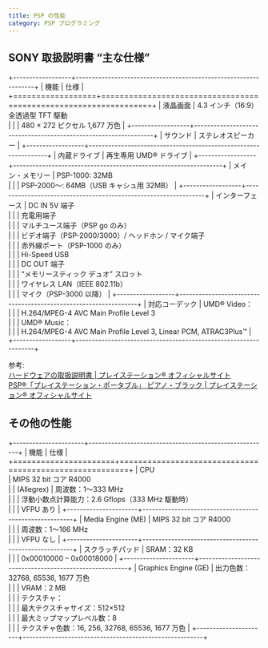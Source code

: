 ```yaml
---
title: PSP の性能
category: PSP プログラミング
---
```

## SONY 取扱説明書 “主な仕様”

+------------------+-----------------------------------------------------------------+
| 機能             | 仕様                                                            |
+==================+=================================================================+
| 液晶画面         | 4.3 インチ（16:9）全透過型 TFT 駆動<br />                       |
|                  | 480 × 272 ピクセル 1,677 万色                                   |
+------------------+-----------------------------------------------------------------+
| サウンド         | ステレオスピーカー                                              |
+------------------+-----------------------------------------------------------------+
| 内蔵ドライブ     | 再生専用 UMD® ドライブ                                          |
+------------------+-----------------------------------------------------------------+
| メイン・メモリー | PSP-1000: 32MB<br />                                            |
|                  | PSP-2000〜: 64MB（USB キャシュ用 32MB）                         |
+------------------+-----------------------------------------------------------------+
| インターフェース | DC IN 5V 端子<br />                                             |
|                  | 充電用端子<br />                                                |
|                  | マルチユース端子（PSP go のみ）<br />                           |
|                  | ビデオ端子（PSP-2000/3000）/ ヘッドホン / マイク端子<br />      |
|                  | 赤外線ポート（PSP-1000 のみ）<br />                             |
|                  | Hi-Speed USB<br />                                              |
|                  | DC OUT 端子<br />                                               |
|                  | “メモリースティック デュオ” スロット<br />                      |
|                  | ワイヤレス LAN（IEEE 802.11b）<br />                            |
|                  | マイク（PSP-3000 以降）                                         |
+------------------+-----------------------------------------------------------------+
| 対応コーデック   | UMD® Video：<br />                                              |
|                  | H.264/MPEG-4 AVC Main Profile Level 3<br />                     |
|                  | UMD® Music：<br />                                              |
|                  | H.264/MPEG-4 AVC Main Profile Level 3, Linear PCM, ATRAC3Plus™  |
+------------------+-----------------------------------------------------------------+

参考:  
[ハードウェアの取扱説明書 | プレイステーション® オフィシャルサイト](https://www.jp.playstation.com/support/manual/manual_list.html)  
[PSP®「プレイステーション・ポータブル」 ピアノ・ブラック | プレイステーション® オフィシャルサイト](https://www.jp.playstation.com/psp/hardware/psp3000pb.html)

## その他の性能

+----------------------+--------------------------------------------------------+
| 機能                 | 仕様                                                   |
+======================+========================================================+
| CPU<br />            | MIPS 32 bit コア R4000<br />                           |
| (Allegrex)           | 周波数：1～333 MHz<br />                               |
|                      | 浮動小数点計算能力：2.6 Gflops（333 MHz 駆動時）<br /> |
|                      | VFPU あり                                              |
+----------------------+--------------------------------------------------------+
| Media Engine (ME)    | MIPS 32 bit コア R4000<br />                           |
|                      | 周波数：1～166 MHz<br />                               |
|                      | VFPU なし                                              |
+----------------------+--------------------------------------------------------+
| スクラッチパッド     | SRAM：32 KB<br />                                      |
|                      | 0x00010000 – 0x00018000                                |
+----------------------+--------------------------------------------------------+
| Graphics Engine (GE) | 出力色数：32768, 65536, 1677 万色<br />                |
|                      | VRAM：2 MB<br />                                       |
|                      | テクスチャ：<br />                                     |
|                      | 最大テクスチャサイズ：512×512<br />                    |
|                      | 最大ミップマップレベル数：8<br />                      |
|                      | テクスチャ色数：16, 256, 32768, 65536, 1677 万色       |
+----------------------+--------------------------------------------------------+
